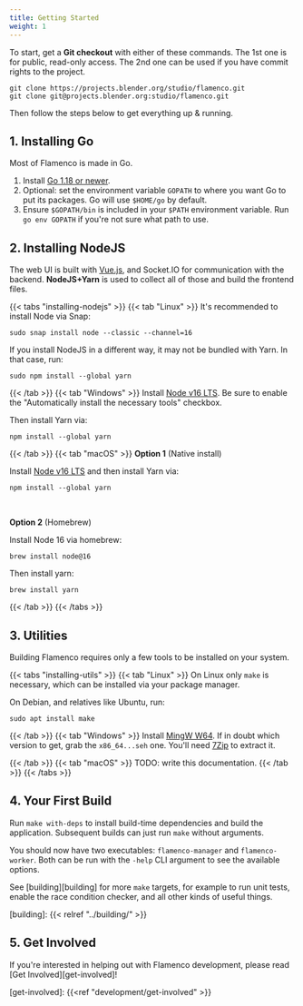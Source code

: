 ```yaml
---
title: Getting Started
weight: 1
---
```


To start, get a **Git checkout** with either of these commands. The 1st one is for
public, read-only access. The 2nd one can be used if you have commit rights to
the project.

```
git clone https://projects.blender.org/studio/flamenco.git
git clone git@projects.blender.org:studio/flamenco.git
```

Then follow the steps below to get everything up & running.

## 1. Installing Go

Most of Flamenco is made in Go.

1. Install [Go 1.18 or newer](https://go.dev/).
2. Optional: set the environment variable `GOPATH` to where you want Go to put its packages. Go will use `$HOME/go` by default.
3. Ensure `$GOPATH/bin` is included in your `$PATH` environment variable. Run `go env GOPATH` if you're not sure what path to use.

## 2. Installing NodeJS

The web UI is built with [Vue.js](https://vuejs.org/), and Socket.IO for
communication with the backend. **NodeJS+Yarn** is used to collect all of those
and build the frontend files.

{{< tabs "installing-nodejs" >}}
{{< tab "Linux" >}}
It's recommended to install Node via Snap:

```
sudo snap install node --classic --channel=16
```

If you install NodeJS in a different way, it may not be bundled with Yarn. In that case, run:

```
sudo npm install --global yarn
```

{{< /tab >}}
{{< tab "Windows" >}}
Install [Node v16 LTS](https://nodejs.org/en/download/). Be sure to enable the "Automatically install the necessary tools" checkbox.

Then install Yarn via:

```
npm install --global yarn
```

{{< /tab >}}
{{< tab "macOS" >}}
**Option 1** (Native install)

Install [Node v16 LTS](https://nodejs.org/en/download/) and then install Yarn via:

```
npm install --global yarn
```

<br />

**Option 2** (Homebrew)

Install Node 16 via homebrew:

```
brew install node@16
```

Then install yarn:

```
brew install yarn
```

{{< /tab >}}
{{< /tabs >}}

## 3. Utilities

Building Flamenco requires only a few tools to be installed on your system.


{{< tabs "installing-utils" >}}
{{< tab "Linux" >}}
On Linux only `make` is necessary, which can be installed via your package manager.

On Debian, and relatives like Ubuntu, run:

```
sudo apt install make
```
{{< /tab >}}
{{< tab "Windows" >}}
Install [MingW W64][mingw]. If in doubt which version to get, grab the `x86_64...seh` one.
You'll need [7Zip][7zip] to extract it.

[mingw]: https://github.com/niXman/mingw-builds-binaries/releases
[7zip]: https://www.7-zip.org/download.html
{{< /tab >}}
{{< tab "macOS" >}}
TODO: write this documentation.
{{< /tab >}}
{{< /tabs >}}

## 4. Your First Build

Run `make with-deps` to install build-time dependencies and build the application.
Subsequent builds can just run `make` without arguments.

You should now have two executables: `flamenco-manager` and `flamenco-worker`.
Both can be run with the `-help` CLI argument to see the available options.

See [building][building] for more `make` targets, for example to run unit tests,
enable the race condition checker, and all other kinds of useful things.

[building]: {{< relref "../building/" >}}

## 5. Get Involved

If you're interested in helping out with Flamenco development, please read [Get Involved][get-involved]!

[get-involved]: {{<ref "development/get-involved" >}}
